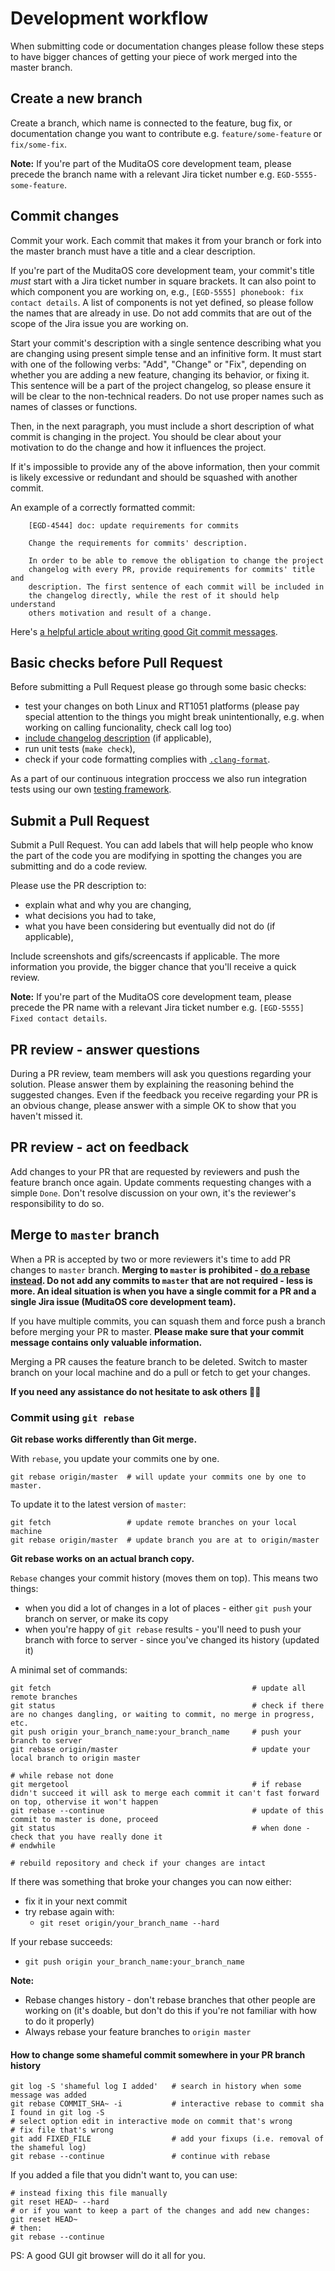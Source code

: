 # Development workflow

When submitting code or documentation changes please follow these steps to have bigger chances of getting your piece of work merged into the master branch.

## Create a new branch

Create a branch, which name is connected to the feature, bug fix, or documentation change you want to contribute e.g. `feature/some-feature` or `fix/some-fix`.

**Note:** If you're part of the MuditaOS core development team, please precede the branch name with a relevant Jira ticket number e.g. `EGD-5555-some-feature`.

## Commit changes

Commit your work. Each commit that makes it from your branch or fork into the master branch must have a title and a clear description.

If you're part of the MuditaOS core development team, your commit's title *must* start with a Jira ticket number in square brackets. It can also point to which component you are working on, e.g., `[EGD-5555] phonebook: fix contact details`. A list of components is not yet defined, so please follow the names that are already in use. Do not add commits that are out of the scope of the Jira issue you are working on.

Start your commit's description with a single sentence describing what you are changing using present simple tense and an infinitive form. It must start with one of the following verbs: "Add", "Change" or "Fix", depending on whether you are adding a new feature, changing its
behavior, or fixing it. This sentence will be a part of the project changelog, so please ensure it will be clear to the non-technical
readers. Do not use proper names such as names of classes or functions. 

Then, in the next paragraph, you must include a short description of what commit is changing in the project. You should be clear about
your motivation to do the change and how it influences the project.

If it's impossible to provide any of the above information, then your commit is likely excessive or redundant and should be squashed with another commit.

An example of a correctly formatted commit:
```
    [EGD-4544] doc: update requirements for commits
    
    Change the requirements for commits' description.
    
    In order to be able to remove the obligation to change the project
    changelog with every PR, provide requirements for commits' title and
    description. The first sentence of each commit will be included in
    the changelog directly, while the rest of it should help understand
    others motivation and result of a change.
```

Here's [a helpful article about writing good Git commit messages](https://chris.beams.io/posts/git-commit/).


## Basic checks before Pull Request

Before submitting a Pull Request please go through some basic checks:

- test your changes on both Linux and RT1051 platforms (please pay special attention to the things you might break unintentionally, e.g. when working on calling funcionality, check call log too)
- [include changelog description](changelog_howto.md) (if applicable),
- run unit tests (`make check`),
- check if your code formatting complies with [`.clang-format`](../clang-format).

As a part of our continuous integration proccess we also run integration tests using our own [testing framework](../test/README.md).

## Submit a Pull Request

Submit a Pull Request. You can add labels that will help people who know the part of the code you are modifying in spotting the changes you are submitting and do a code review. 

Please use the PR description to:

- explain what and why you are changing, 
- what decisions you had to take, 
- what you have been considering but eventually did not do (if applicable), 

Include screenshots and gifs/screencasts if applicable. The more information you provide, the bigger chance that you'll receive a quick review.

**Note:** If you're part of the MuditaOS core development team, please precede the PR name with a relevant Jira ticket number e.g. `[EGD-5555] Fixed contact details`.

## PR review - answer questions

During a PR review, team members will ask you questions regarding your solution. Please answer them by explaining the reasoning behind the suggested changes. Even if the feedback you receive regarding your PR is an obvious change, please answer with a simple OK to show that you haven't missed it.

## PR review - act on feedback

Add changes to your PR that are requested by reviewers and push the feature branch once again. Update comments requesting changes with a simple `Done`. Don't resolve discussion on your own, it's the reviewer's responsibility to do so.

## Merge to `master` branch

When a PR is accepted by two or more reviewers it's time to add PR changes to `master` branch. **Merging to
`master` is prohibited - [do a rebase instead](https://www.atlassian.com/git/tutorials/merging-vs-rebasing). Do not add any commits to `master` that are not required - less is more. An ideal situation is when you have a single commit for a PR and a single Jira issue (MuditaOS core development team).** 

If you have multiple commits, you can squash them and force push a branch before merging your PR to master. **Please make sure that your commit message contains only valuable information.**

Merging a PR causes the feature branch to be deleted. Switch to master branch on your local machine and do a pull or fetch to get your changes.

**If you need any assistance do not hesitate to ask others 🙌🏼**

### Commit using `git rebase`

**Git rebase works differently than Git merge.**

With `rebase`, you update your commits one by one.
```
git rebase origin/master  # will update your commits one by one to master.
```

To update it to the latest version of `master`:
```
git fetch                 # update remote branches on your local machine
git rebase origin/master  # update branch you are at to origin/master
```

**Git rebase works on an actual branch copy.**

`Rebase` changes your commit history (moves them on top). This means two things:

 - when you did a lot of changes in a lot of places - either `git push` your branch on server, or make its copy
 - when you're happy of `git rebase` results - you'll need to push your branch with force to server - since you've changed its history (updated it) 

A minimal set of commands:
```
git fetch                                             # update all remote branches  
git status                                            # check if there are no changes dangling, or waiting to commit, no merge in progress, etc.  
git push origin your_branch_name:your_branch_name     # push your branch to server  
git rebase origin/master                              # update your local branch to origin master  

# while rebase not done
git mergetool                                         # if rebase didn't succeed it will ask to merge each commit it can't fast forward on top, othervise it won't happen  
git rebase --continue                                 # update of this commit to master is done, proceed  
git status                                            # when done - check that you have really done it  
# endwhile

# rebuild repository and check if your changes are intact
```

If there was something that broke your changes you can now either:

* fix it in your next commit
* try rebase again with:
    * `git reset origin/your_branch_name --hard`

If your rebase succeeds:

* `git push origin your_branch_name:your_branch_name`

**Note:**

 - Rebase changes history - don't rebase branches that other people are working on (it's doable, but don't do this if you're not familiar with how to do it properly)
 - Always rebase your feature branches to `origin master`

#### How to change some shameful commit somewhere in your PR branch history
```
git log -S 'shameful log I added'   # search in history when some message was added
git rebase COMMIT_SHA~ -i           # interactive rebase to commit sha I found in git log -S
# select option edit in interactive mode on commit that's wrong
# fix file that's wrong
git add FIXED_FILE                  # add your fixups (i.e. removal of the shameful log)
git rebase --continue               # continue with rebase
```

If you added a file that you didn't want to, you can use:
```
# instead fixing this file manually
git reset HEAD~ --hard
# or if you want to keep a part of the changes and add new changes:
git reset HEAD~
# then:
git rebase --continue
```

PS: A good GUI git browser will do it all for you.
